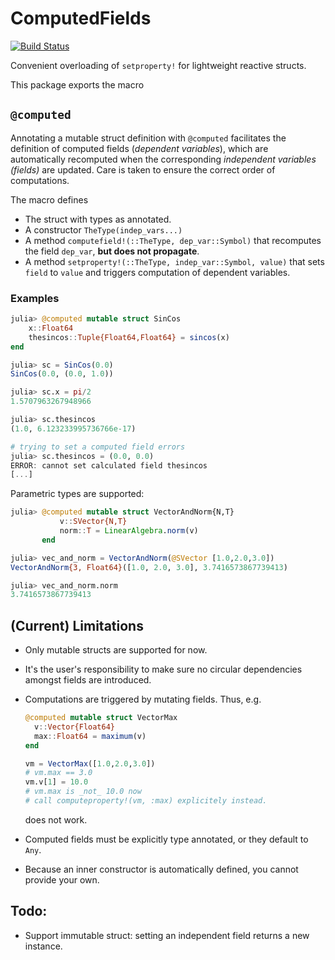 # ComputedFields

[![Build Status](https://github.com/skleinbo/ComputedFields.jl/actions/workflows/CI.yml/badge.svg?branch=main)](https://github.com/skleinbo/ComputedFields.jl/actions/workflows/CI.yml?query=branch%3Amain)

Convenient overloading of `setproperty!` for lightweight reactive structs.

This package exports the macro

## `@computed`

Annotating a mutable struct definition with `@computed` facilitates the definition of computed fields (_dependent variables_), which are automatically recomputed when the corresponding _independent variables (fields)_ are updated. Care is taken to ensure the correct order of computations.

The macro defines

* The struct with types as annotated.
* A constructor `TheType(indep_vars...)`
* A method `computefield!(::TheType, dep_var::Symbol)` that recomputes the field `dep_var`, __but does not propagate__.
* A method `setproperty!(::TheType, indep_var::Symbol, value)` that sets `field` to `value` and triggers computation of dependent variables.

### Examples

```julia
julia> @computed mutable struct SinCos
    x::Float64
    thesincos::Tuple{Float64,Float64} = sincos(x)
end

julia> sc = SinCos(0.0)
SinCos(0.0, (0.0, 1.0))

julia> sc.x = pi/2
1.5707963267948966

julia> sc.thesincos
(1.0, 6.123233995736766e-17)

# trying to set a computed field errors
julia> sc.thesincos = (0.0, 0.0)
ERROR: cannot set calculated field thesincos
[...]
```

Parametric types are supported:

```julia
julia> @computed mutable struct VectorAndNorm{N,T}
           v::SVector{N,T}
           norm::T = LinearAlgebra.norm(v)
       end

julia> vec_and_norm = VectorAndNorm(@SVector [1.0,2.0,3.0])
VectorAndNorm{3, Float64}([1.0, 2.0, 3.0], 3.7416573867739413)

julia> vec_and_norm.norm
3.7416573867739413
```

## (Current) Limitations

* Only mutable structs are supported for now.
* It's the user's responsibility to make sure no circular dependencies amongst fields are introduced.
* Computations are triggered by mutating fields. Thus, e.g.
  
  ```julia
  @computed mutable struct VectorMax
    v::Vector{Float64}
    max::Float64 = maximum(v)
  end

  vm = VectorMax([1.0,2.0,3.0])
  # vm.max == 3.0
  vm.v[1] = 10.0
  # vm.max is _not_ 10.0 now
  # call computeproperty!(vm, :max) explicitely instead.
  ```

  does not work.
* Computed fields must be explicitly type annotated, or they default to `Any`.
* Because an inner constructor is automatically defined, you cannot provide your own.

## Todo:

* Support immutable struct: setting an independent field returns a new instance.
